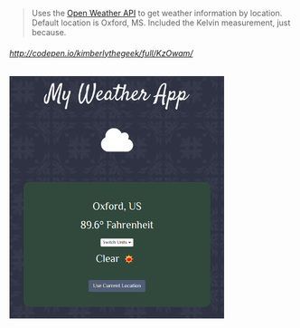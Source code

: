 > Uses the [Open Weather API](http://openweathermap.org/api) to get weather information by location. Default location is Oxford, MS. Included the Kelvin measurement, just because.

###### _http://codepen.io/kimberlythegeek/full/KzOwam/_

![alt tag](https://raw.githubusercontent.com/kimberlythegeek/FreeCodeCamp/master/screenshots/weather-app.png)
